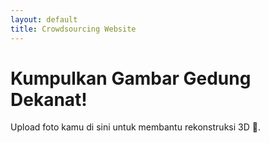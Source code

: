 ```yaml
---
layout: default
title: Crowdsourcing Website
---
```


# Kumpulkan Gambar Gedung Dekanat!
Upload foto kamu di sini untuk membantu rekonstruksi 3D 🎉.
